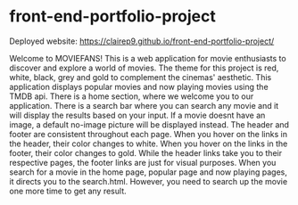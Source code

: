 # front-end-portfolio-project
Deployed website: https://clairep9.github.io/front-end-portfolio-project/

Welcome to MOVIEFANS! This is a web application for movie enthusiasts to discover and explore a world of movies. The theme for this project is red, white, black, grey and gold to complement the cinemas' aesthetic. This application displays popular movies and now playing movies using the TMDB api. There is a home section, where we welcome you to our application. There is a search bar where you can search any movie and it will display the results based on your input. If a movie doesnt have an image, a default no-image picture will be displayed instead. 
The header and footer are consistent throughout each page. When you hover on the links in the header, their color changes to white. When you hover on the links in the footer, their color changes to gold. While the header links take you to their respective pages, the footer links are just for visual purposes. 
When you search for a movie in the home page, popular page and now playing pages, it directs you to the search.html. However, you need to search up the movie one more time to get any result. 
